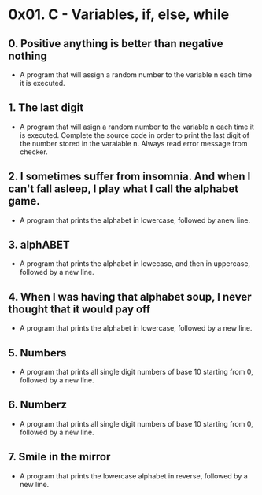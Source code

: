 # 0x01. C - Variables, if, else, while
## 0. Positive anything is better than negative nothing
* A program that will assign a random number to the variable n each time it is executed.
## 1. The last digit
* A program that will asign a random number to the variable n each time it is executed. Complete the source code in order to print the last digit of the number stored in the varaiable n. Always read error message from checker.
## 2. I sometimes suffer from insomnia. And when I can't fall asleep, I play what I call the alphabet game.
* A program that prints the alphabet in lowercase, followed by anew line.
## 3. alphABET
* A program that prints the alphabet in lowecase, and then in uppercase, followed by a new line.
## 4. When I was having that alphabet soup, I never thought that it would pay off
* A program that prints the alphabet in lowercase, followed by a new line.
## 5. Numbers
* A program that prints all single digit numbers of base 10 starting from 0, followed by a new line.
## 6. Numberz
* A program that prints all single digit numbers of base 10 starting from 0, followed by a new line.
## 7. Smile in the mirror
* A program that prints the lowercase alphabet in reverse, followed by a new line.


